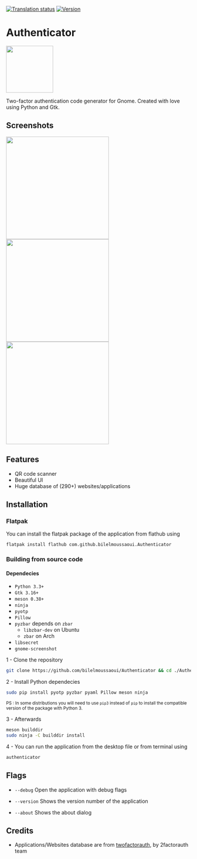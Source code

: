 [![Translation status](https://hosted.weblate.org/widgets/authenticator/-/svg-badge.svg)](https://hosted.weblate.org/engage/authenticator/?utm_source=widget) [![Version](https://img.shields.io/badge/version-0.2.1-green.svg)](https://github.com/bilelmoussaoui/Authenticator/releases)

# Authenticator
<img src="https://raw.githubusercontent.com/bilelmoussaoui/Authenticator/master/data/icons/hicolor/256x256/apps/com.github.bilelmoussaoui.Authenticator.png" width="128" height="128" />
<p>Two-factor authentication code generator for Gnome. Created with love using Python and Gtk.</p>

## Screenshots

<img src="data/screenshots/screenshot1.png" width="280" /> <img src="data/screenshots/screenshot2.png" width="280" /> <img src="data/screenshots/screenshot3.png" width="280" />

## Features

- QR code scanner
- Beautiful UI
- Huge database of (290+) websites/applications

## Installation

### Flatpak
You can install the flatpak package of the application from flathub using
```
flatpak install flathub com.github.bilelmoussaoui.Authenticator
```


### Building from source code
#### Dependecies

- `Python 3.3+`
- `Gtk 3.16+`
- `meson 0.38+`
- `ninja`
- `pyotp`
- `Pillow`
- `pyzbar` depends on `zbar`
  - `libzbar-dev` on Ubuntu
  - `zbar` on Arch
- `libsecret`
- `gnome-screenshot`

1 - Clone the repository

```bash
git clone https://github.com/bilelmoussaoui/Authenticator && cd ./Authenticator
```

2 - Install Python dependecies

```bash
sudo pip install pyotp pyzbar pyaml Pillow meson ninja
```

<sub>PS : In some distributions you will need to use `pip3` instead of `pip` to install the compatible version of the package with Python 3.</sub> <br>

3 - Afterwards

```bash
meson builddir
sudo ninja -C builddir install
```

4 - You can run the application from the desktop file or from terminal using
```bash
authenticator
```

## Flags

- `--debug`
  Open the application with debug flags

- `--version`
  Shows the version number of the application

- `--about`
  Shows the about dialog



## Credits

- Applications/Websites database are from [twofactorauth](https://github.com/2factorauth/twofactorauth), by 2factorauth team
